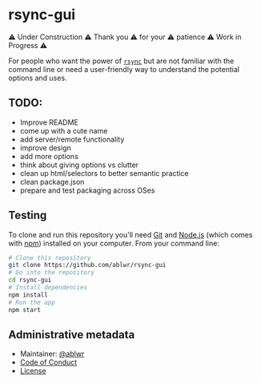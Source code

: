 # rsync-gui

⚠ Under Construction ⚠
Thank you ⚠ for your ⚠ patience
⚠ Work in Progress ⚠

For people who want the power of [`rsync`](https://linux.die.net/man/1/rsync)
but are not familiar with the command line or need a user-friendly way to
understand the potential options and uses.

## TODO: 

- Improve README
- come up with a cute name
- add server/remote functionality
- improve design
- add more options
- think about giving options vs clutter
- clean up html/selectors to better semantic practice
- clean package.json
- prepare and test packaging across OSes

## Testing

To clone and run this repository you'll need [Git](https://git-scm.com) and
[Node.js](https://nodejs.org/en/download/) (which comes with
[npm](http://npmjs.com)) installed on your computer. From your command line:

```bash
# Clone this repository
git clone https://github.com/ablwr/rsync-gui
# Go into the repository
cd rsync-gui
# Install dependencies
npm install
# Run the app
npm start
```

## Administrative metadata

- Maintainer: [@ablwr](https://github.com/ablwr)
- [Code of Conduct](CODE_OF_CONDUCT.md)
- [License](LICENSE.md)
